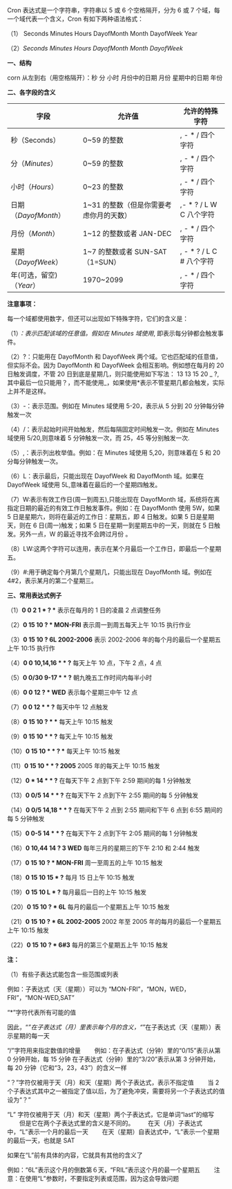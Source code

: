 Cron 表达式是一个字符串，字符串以 5 或 6 个空格隔开，分为 6 或 7 个域，每一个域代表一个含义，Cron 有如下两种语法格式：

（1） Seconds Minutes Hours DayofMonth Month DayofWeek Year

（2）_Seconds Minutes Hours DayofMonth Month DayofWeek_



**一、结构**

corn 从左到右（用空格隔开）：秒 分 小时 月份中的日期 月份 星期中的日期 年份

**二、各字段的含义**

| 字段                     | 允许值                                  | 允许的特殊字符            |
| ------------------------ | --------------------------------------- | ------------------------- |
| 秒（Seconds）            | 0~59 的整数                             | , - \* / 四个字符         |
| 分（_Minutes_）          | 0~59 的整数                             | , - \* / 四个字符         |
| 小时（_Hours_）          | 0~23 的整数                             | , - \* / 四个字符         |
| 日期（_DayofMonth_）     | 1~31 的整数（但是你需要考虑你月的天数） | ,- \* ? / L W C 八个字符  |
| 月份（_Month_）          | 1~12 的整数或者 JAN-DEC                 | , - \* / 四个字符         |
| 星期（_DayofWeek_）      | 1~7 的整数或者 SUN-SAT （1=SUN）        | , - \* ? / L C # 八个字符 |
| 年(可选，留空)（_Year_） | 1970~2099                               | , - \* / 四个字符         |

**注意事项：**

每一个域都使用数字，但还可以出现如下特殊字符，它们的含义是：

（1）_：表示匹配该域的任意值。假如在 Minutes 域使用_, 即表示每分钟都会触发事件。

（2）?：只能用在 DayofMonth 和 DayofWeek 两个域。它也匹配域的任意值，但实际不会。因为 DayofMonth 和 DayofWeek 会相互影响。例如想在每月的 20 日触发调度，不管 20 日到底是星期几，则只能使用如下写法： 13 13 15 20 _ ?, 其中最后一位只能用？，而不能使用_，如果使用\*表示不管星期几都会触发，实际上并不是这样。

（3）-：表示范围。例如在 Minutes 域使用 5-20，表示从 5 分到 20 分钟每分钟触发一次

（4）/：表示起始时间开始触发，然后每隔固定时间触发一次。例如在 Minutes 域使用 5/20,则意味着 5 分钟触发一次，而 25，45 等分别触发一次.

（5）,：表示列出枚举值。例如：在 Minutes 域使用 5,20，则意味着在 5 和 20 分每分钟触发一次。

（6）L：表示最后，只能出现在 DayofWeek 和 DayofMonth 域。如果在 DayofWeek 域使用 5L,意味着在最后的一个星期四触发。

（7）W:表示有效工作日(周一到周五),只能出现在 DayofMonth 域，系统将在离指定日期的最近的有效工作日触发事件。例如：在 DayofMonth 使用 5W，如果 5 日是星期六，则将在最近的工作日：星期五，即 4 日触发。如果 5 日是星期天，则在 6 日(周一)触发；如果 5 日在星期一到星期五中的一天，则就在 5 日触发。另外一点，W 的最近寻找不会跨过月份 。

（8）LW:这两个字符可以连用，表示在某个月最后一个工作日，即最后一个星期五。

（9）#:用于确定每个月第几个星期几，只能出现在 DayofMonth 域。例如在 4#2，表示某月的第二个星期三。

**三、常用表达式例子**

（1）**0 0 2 1 \* ? \*** 表示在每月的 1 日的凌晨 2 点调整任务

（2）**0 15 10 ? \* MON-FRI** 表示周一到周五每天上午 10:15 执行作业

（3）**0 15 10 ? 6L 2002-2006** 表示 2002-2006 年的每个月的最后一个星期五上午 10:15 执行作

（4）**0 0 10,14,16 \* \* ?** 每天上午 10 点，下午 2 点，4 点

（5）**0 0/30 9-17 \* \* ?** 朝九晚五工作时间内每半小时

（6）**0 0 12 ? \* WED** 表示每个星期三中午 12 点

（7）**0 0 12 \* \* ?** 每天中午 12 点触发

（8）**0 15 10 ? \* \*** 每天上午 10:15 触发

（9）**0 15 10 \* \* ?** 每天上午 10:15 触发

（10）**0 15 10 \* \* ? \*** 每天上午 10:15 触发

（11）**0 15 10 \* \* ? 2005** 2005 年的每天上午 10:15 触发

（12）**0 \* 14 \* \* ?** 在每天下午 2 点到下午 2:59 期间的每 1 分钟触发

（13）**0 0/5 14 \* \* ?** 在每天下午 2 点到下午 2:55 期间的每 5 分钟触发

（14）**0 0/5 14,18 \* \* ?** 在每天下午 2 点到 2:55 期间和下午 6 点到 6:55 期间的每 5 分钟触发

（15）**0 0-5 14 \* \* ?** 在每天下午 2 点到下午 2:05 期间的每 1 分钟触发

（16）**0 10,44 14 ? 3 WED** 每年三月的星期三的下午 2:10 和 2:44 触发

（17）**0 15 10 ? \* MON-FRI** 周一至周五的上午 10:15 触发

（18）**0 15 10 15 \* ?** 每月 15 日上午 10:15 触发

（19）**0 15 10 L \* ?** 每月最后一日的上午 10:15 触发

（20）**0 15 10 ? \* 6L** 每月的最后一个星期五上午 10:15 触发

（21）**0 15 10 ? \* 6L 2002-2005** 2002 年至 2005 年的每月的最后一个星期五上午 10:15 触发

（22）**0 15 10 ? \* 6#3** 每月的第三个星期五上午 10:15 触发



**注：**

（1）有些子表达式能包含一些范围或列表

例如：子表达式（天（星期））可以为 “MON-FRI”，“MON，WED，FRI”，“MON-WED,SAT”

“\*”字符代表所有可能的值

因此，“_”在子表达式（月）里表示每个月的含义，“_”在子表达式（天（星期））表示星期的每一天

“/”字符用来指定数值的增量
　　例如：在子表达式（分钟）里的“0/15”表示从第 0 分钟开始，每 15 分钟
在子表达式（分钟）里的“3/20”表示从第 3 分钟开始，每 20 分钟（它和“3，23，43”）的含义一样

“？”字符仅被用于天（月）和天（星期）两个子表达式，表示不指定值
　　当 2 个子表达式其中之一被指定了值以后，为了避免冲突，需要将另一个子表达式的值设为“？”

“L” 字符仅被用于天（月）和天（星期）两个子表达式，它是单词“last”的缩写
　　但是它在两个子表达式里的含义是不同的。
　　在天（月）子表达式中，“L”表示一个月的最后一天
　　在天（星期）自表达式中，“L”表示一个星期的最后一天，也就是 SAT

如果在“L”前有具体的内容，它就具有其他的含义了

例如：“6L”表示这个月的倒数第６天，“FRIL”表示这个月的最一个星期五
　　注意：在使用“L”参数时，不要指定列表或范围，因为这会导致问题

